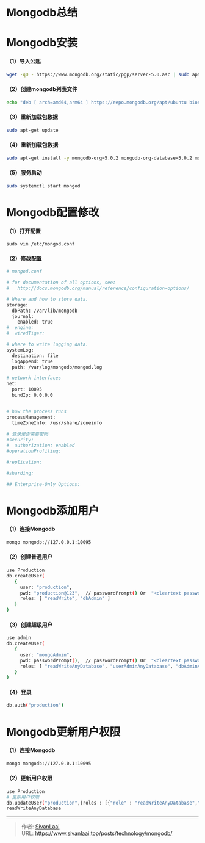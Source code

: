 # Mongodb总结

# Mongodb安装
#### （1）导入公匙
```bash
wget -qO - https://www.mongodb.org/static/pgp/server-5.0.asc | sudo apt-key add -
```
#### （2）创建mongodb列表文件
```bash
echo "deb [ arch=amd64,arm64 ] https://repo.mongodb.org/apt/ubuntu bionic/mongodb-org/5.0 multiverse" | sudo tee /etc/apt/sources.list.d/mongodb-org-5.0.list
```
#### （3）重新加载包数据
```bash
sudo apt-get update
```
#### （4）重新加载包数据
```bash
sudo apt-get install -y mongodb-org=5.0.2 mongodb-org-database=5.0.2 mongodb-org-server=5.0.2 mongodb-org-shell=5.0.2 mongodb-org-mongos=5.0.2 mongodb-org-tools=5.0.2
```
#### （5）服务启动
```bash
sudo systemctl start mongod
```

# Mongodb配置修改
#### （1）打开配置
```
sudo vim /etc/mongod.conf
```
#### （2）修改配置
```bash
# mongod.conf

# for documentation of all options, see:
#   http://docs.mongodb.org/manual/reference/configuration-options/

# Where and how to store data.
storage:
  dbPath: /var/lib/mongodb
  journal:
    enabled: true
#  engine:
#  wiredTiger:

# where to write logging data.
systemLog:
  destination: file
  logAppend: true
  path: /var/log/mongodb/mongod.log

# network interfaces
net:
  port: 10095
  bindIp: 0.0.0.0


# how the process runs
processManagement:
  timeZoneInfo: /usr/share/zoneinfo
  
# 登录是否需要密码
#security:
#  authorization: enabled
#operationProfiling:

#replication:

#sharding:

## Enterprise-Only Options:


```
# Mongodb添加用户
#### （1）连接Mongodb
```bash
mongo mongodb://127.0.0.1:10095
```
#### （2）创建普通用户
```bash
use Production
db.createUser(
   {
     user: "production",
     pwd: "production@123",  // passwordPrompt() Or  "<cleartext password>"
     roles: [ "readWrite", "dbAdmin" ]
   }
)
```
#### （3）创建超级用户
```bash
use admin
db.createUser(
   {
     user: "mongoAdmin",
     pwd: passwordPrompt(),  // passwordPrompt() Or  "<cleartext password>"
     roles: [ "readWriteAnyDatabase", "userAdminAnyDatabase", "dbAdminAnyDatabase"]
   }
)
```
#### （4）登录
```bash
db.auth("production")
```
# Mongodb更新用户权限
#### （1）连接Mongodb
```bash
mongo mongodb://127.0.0.1:10095
```
#### （2）更新用户权限
```bash
use Production
# 更新用户权限
db.updateUser("production",{roles : [{"role" : "readWriteAnyDatabase","db" : "Stock"},{"role" : "dbAdminAnyDatabase","db" : "Stock"}]})
readWriteAnyDatabase
```

---

> 作者: [SivanLaai](https://www.sivanlaai.top)  
> URL: https://www.sivanlaai.top/posts/technology/mongodb/  

